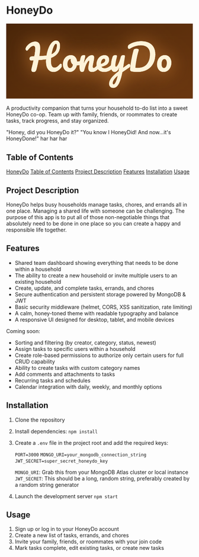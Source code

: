 # HoneyDo

![Image_Alt](https://github.com/MikeMcdonald1/HoneyDo/blob/1e0cb6861aa6bf433444d37e6289363cec581b1c/honeydo1.png)

A productivity companion that turns your household to-do list into a sweet HoneyDo co-op.
Team up with family, friends, or roommates to create tasks, track progress, and stay organized.

"Honey, did you HoneyDo it?"
"You know I HoneyDid! And now...it's HoneyDone!" har har har

## Table of Contents

[HoneyDo](#honeydo)
[Table of Contents](#table-of-contents)
[Project Description](#project-description)
[Features](#features)
[Installation](#installation)
[Usage](#usage)

## Project Description

HoneyDo helps busy households manage tasks, chores, and errands all in one place.
Managing a shared life with someone can be challenging. The purpose of this app is to
put all of those non-negotiable things that absolutely need to be done in one place so
you can create a happy and responsible life together.

## Features

- Shared team dashboard showing everything that needs to be done within a household
- The ability to create a new household or invite multiple users to an existing household
- Create, update, and complete tasks, errands, and chores
- Secure authentication and persistent storage powered by MongoDB & JWT
- Basic security middleware (helmet, CORS, XSS sanitization, rate limiting)
- A calm, honey-toned theme with readable typography and balance
- A responsive UI designed for desktop, tablet, and mobile devices

Coming soon:

- Sorting and filtering (by creator, category, status, newest)
- Assign tasks to specific users within a household
- Create role-based permissions to authorize only certain users for full CRUD capability
- Ability to create tasks with custom category names
- Add comments and attachments to tasks
- Recurring tasks and schedules
- Calendar integration with daily, weekly, and monthly options

## Installation

1. Clone the repository

2. Install dependencies:
   `npm install`

3. Create a `.env` file in the project root and add the required keys:

   `PORT=3000`
   `MONGO_URI=your_mongodb_connection_string`
   `JWT_SECRET=super_secret_honeydo_key`

   `MONGO_URI`: Grab this from your MongoDB Atlas cluster or local instance
   `JWT_SECRET`: This should be a long, random string, preferably created by a random string generator

4. Launch the development server
   `npm start`

## Usage

1. Sign up or log in to your HoneyDo account
2. Create a new list of tasks, errands, and chores
3. Invite your family, friends, or roommates with your join code
4. Mark tasks complete, edit existing tasks, or create new tasks
